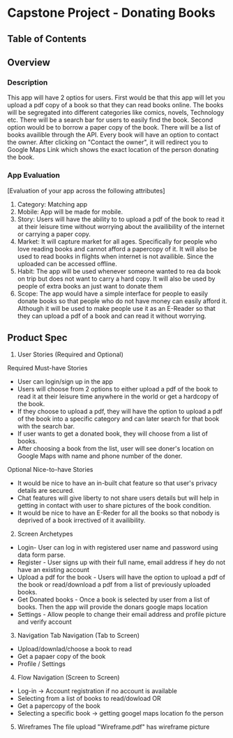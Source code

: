 # Capstone Project - Donating Books

## Table of Contents

## Overview

### Description
This app will have 2 optios for users. First would be that this app will let you upload a pdf copy of a book so that they can read books online. The books will be segregated into different categories like comics, novels, Technology etc. There will be a search bar for users to easily find the book. Second option would be to borrow a paper copy of the book. There will be a list of books availible through the API. Every book will have an option to contact the owner. After clicking on "Contact the owner", it will redirect you to Google Maps Link which shows the exact location of the person donating the book.

### App Evaluation
[Evaluation of your app across the following attributes]

1. Category: Matching app
2. Mobile: App will be made for mobile.
3. Story: Users will have the ability to to upload a pdf of the book to read it at their leisure time without worrying about the availibility of the internet or carrying a paper copy.
4. Market: It will capture market for all ages. Specifically for people who love reading books and cannot afford a papercopy of it. It will also be used to read books in flights when internet is not availible. Since the uploaded can be accessed offline.
5. Habit: The app will be used whenever someone wanted to rea da book on trip but does not want to carry a hard copy. It will also be used by people of extra books an just want to donate them
6. Scope: The app would have a simple interface for people to easily donate books so that people who do not have money can easily afford it. Although it will be used to make people use it as an E-Reader so that they can upload a pdf of a book and can read it without worrying.

## Product Spec

1. User Stories (Required and Optional)

Required Must-have Stories

* User can login/sign up in the app
* Users will choose from 2 options to either upload a pdf of the book to read it at their leisure time anywhere in the world or get a hardcopy of the book.
* If they choose to upload a pdf, they will have the option to upload a pdf of the book into a specific category and can later search for that book with the search bar.
* If user wants to get a donated book, they will choose from a list of books.
* After choosing a book from the list, user will see doner's location on Google Maps with name and phone number of the doner.

Optional Nice-to-have Stories

* It would be nice to have an in-built chat feature so that user's privacy details are secured.
* Chat features will give liberty to not share users details but will help in getting in contact with user to share pictures of the book condition.
* It would be nice to have an E-Reder for all the books so that nobody is deprived of a book irrectived of it availibility.

2. Screen Archetypes
* Login- User can log in with registered user name and password using data form parse.
* Register - User signs up with their full name, email address if hey do not have an existing account
* Upload a pdf for the book - Users will have the option to upload a pdf of the book or read/download a pdf from a list of previously uploaded books.
* Get Donated books - Once a book is selected by user from a list of books. Then the app will provide the donars google maps location
* Settings - Allow people to change their email address and profile picture and verify account

3. Navigation
Tab Navigation (Tab to Screen)

* Upload/downlad/choose a book to read
* Get a papaer copy of the book
* Profile / Settings

4. Flow Navigation (Screen to Screen)

* Log-in -> Account registration if no account is available
* Selecting from a list of books to read/dowload
                  OR
* Get a papercopy of the book
* Selecting a specific book -> getting googel maps location fo the person

5. Wireframes
The file upload "Wireframe.pdf" has wireframe picture
